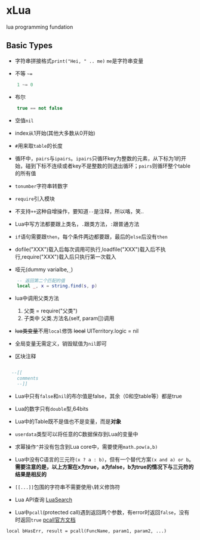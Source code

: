 # xLua
lua programming fundation

## Basic Types

- 字符串拼接格式`print("Hei, " .. me)` `me`是字符串变量

- 不等 `~=`
```Lua
	1 ~= 0
```

- 布尔
```Lua
	true == not false
```

- 空值`nil`

- index从1开始(其他大多数从0开始)

- `#`用来取`table`的长度

- 循环中，`pairs`与`ipairs`。`ipairs`只循环key为整数的元素，从下标为1的开始，碰到下标不连续或者key不是整数的则退出循环；`pairs`则循环整个table的所有值

- `tonumber`字符串转数字

- `require`引入模块

- 不支持`++`这种自增操作，要知道`--`是注释，所以咯，笑..

- Lua中写方法都要跟上类名，`.`跟类方法，`:`跟普通方法

- `if`语句需要跟`then`，每个条件两边都要跟，最后的`else`后没有`then`

- dofile("XXX")载入后每次调用可执行,loadfile("XXX")载入后不执行,require("XXX")载入后只执行第一次载入

- 哑元(dummy varialbe,`_`)
```Lua
	-- 返回第二个匹配的值
	local _, x = string.find(s, p)

```

- lua中调用父类方法
  1. 父类 = require("父类")
  2. 子类中 父类.方法名(self, param[])调用


- ~~lua类变量~~不用`local`修饰
~~local~~ UITerritory.logic = nil

- 全局变量无需定义，销毁赋值为`nil`即可

- 区块注释
```Lua

  --[[
	comments
	--]]
```

- Lua中只有`false`和`nil`的布尔值是false，其余（0和空table等）都是true

- Lua的数字只有`double`型,64bits

- Lua中的Table既不是值也不是变量，而是**对象**

- `userdata`类型可以将任意的C数据保存到Lua的变量中

- 求幂操作`^`并没有包含到Lua core中，需要使用`math.pow(a,b)`

- Lua中没有C语言的三元符`(x ? a : b)`，但有一个替代方案`(x and a) or b`。**需要注意的是，以上方案在x为true，a为false，b为true的情况下与三元符的结果是相反的**

- `[[...]]`包围的字符串不需要使用`\`转义修饰符

- Lua API查询 [LuaSearch](http://math2.org/luasearch/)

- Lua中`pcall`(protected call)遇到返回两个参数，有error时返回`false`，没有时返回`true` [pcall官方文档](https://www.lua.org/pil/8.4.html)
```
local bHasErr, result = pcall(FuncName, param1, param2, ...)
```

